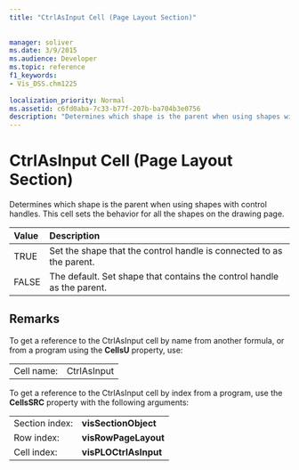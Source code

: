 ```yaml
---
title: "CtrlAsInput Cell (Page Layout Section)"
 
 
manager: soliver
ms.date: 3/9/2015
ms.audience: Developer
ms.topic: reference
f1_keywords:
- Vis_DSS.chm1225
 
localization_priority: Normal
ms.assetid: c6fd0aba-7c33-b77f-207b-ba704b3e0756
description: "Determines which shape is the parent when using shapes with control handles. This cell sets the behavior for all the shapes on the drawing page."
---
```


# CtrlAsInput Cell (Page Layout Section)

Determines which shape is the parent when using shapes with control handles. This cell sets the behavior for all the shapes on the drawing page.
  
|**Value**|**Description**|
|:-----|:-----|
| TRUE  <br/> | Set the shape that the control handle is connected to as the parent.  <br/> |
| FALSE  <br/> | The default. Set shape that contains the control handle as the parent.  <br/> |
   
## Remarks

To get a reference to the CtrlAsInput cell by name from another formula, or from a program using the **CellsU** property, use: 
  
|||
|:-----|:-----|
| Cell name:  <br/> | CtrlAsInput  <br/> |
   
To get a reference to the CtrlAsInput cell by index from a program, use the **CellsSRC** property with the following arguments: 
  
|||
|:-----|:-----|
| Section index:  <br/> |**visSectionObject** <br/> |
| Row index:  <br/> |**visRowPageLayout** <br/> |
| Cell index:  <br/> |**visPLOCtrlAsInput** <br/> |
   

